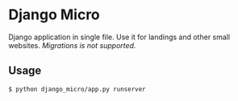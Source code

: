 # Django Micro

Django application in single file. Use it for landings and other small websites. *Migrations is not supported.*

## Usage

```
$ python django_micro/app.py runserver
```
